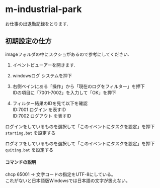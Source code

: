 # m-industrial-park
お仕事の出退勤記録をとります.

## 初期設定の仕方
imageフォルダの中にスクショがあるので参考にしてください.

1. イベントビューアーを開きます.

2. windowsログ システムを押下

3. 右側ペインにある「操作」から「現在のログをフィルター」を押下  
IDの項目に「7001-7002」を入力して「OK」を押下

4. フィルター結果のIDを見て以下を確認  
ID:7001 ログイン を表すID  
ID:7002 ログアウト を表すID  

ログインをしているものを選択して「このイベントにタスクを設定」を押下
`starting.bat` を設定する

ログオフをしているものを選択して「このイベントにタスクを設定」を押下
`quiting.bat` を設定する

#### コマンドの説明
chcp 65001 -> 文字コードの指定をUTF-8にしている。  
これがないと日本語版Windowsでは日本語の文字が扱えない。
